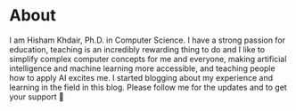 # About

I am Hisham Khdair, Ph.D. in Computer Science. I have a strong passion for education, teaching is an incredibly rewarding thing to do and I like to simplify complex computer concepts for me and everyone, making artificial intelligence and machine learning more accessible, and teaching people how to apply AI excites me. I started blogging about my experience and learning in the field in this blog. Please follow me for the updates and to get your support :hugs:

